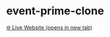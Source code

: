 # event-prime-clone




[🌐 Live Website (opens in new tab) ](https://event-prime-clone.vercel.app/)

